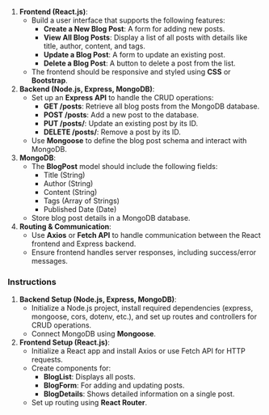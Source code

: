 1. **Frontend (React.js)**:
    - Build a user interface that supports the following features:
        - **Create a New Blog Post**: A form for adding new posts.
        - **View All Blog Posts**: Display a list of all posts with details like title, author, content, and tags.
        - **Update a Blog Post**: A form to update an existing post.
        - **Delete a Blog Post**: A button to delete a post from the list.
    - The frontend should be responsive and styled using **CSS** or **Bootstrap**.
2. **Backend (Node.js, Express, MongoDB)**:
    - Set up an **Express API** to handle the CRUD operations:
        - **GET /posts**: Retrieve all blog posts from the MongoDB database.
        - **POST /posts**: Add a new post to the database.
        - **PUT /posts/**: Update an existing post by its ID.
        - **DELETE /posts/**: Remove a post by its ID.
    - Use **Mongoose** to define the blog post schema and interact with MongoDB.
3. **MongoDB**:
    - The **BlogPost** model should include the following fields:
        - Title (String)
        - Author (String)
        - Content (String)
        - Tags (Array of Strings)
        - Published Date (Date)
    - Store blog post details in a MongoDB database.
4. **Routing & Communication**:
    - Use **Axios** or **Fetch API** to handle communication between the React frontend and Express backend.
    - Ensure frontend handles server responses, including success/error messages.

### **Instructions**

1. **Backend Setup (Node.js, Express, MongoDB)**:
    - Initialize a Node.js project, install required dependencies (express, mongoose, cors, dotenv, etc.), and set up routes and controllers for CRUD operations.
    - Connect MongoDB using **Mongoose**.
2. **Frontend Setup (React.js)**:
    - Initialize a React app and install Axios or use Fetch API for HTTP requests.
    - Create components for:
        - **BlogList**: Displays all posts.
        - **BlogForm**: For adding and updating posts.
        - **BlogDetails**: Shows detailed information on a single post.
    - Set up routing using **React Router**.
